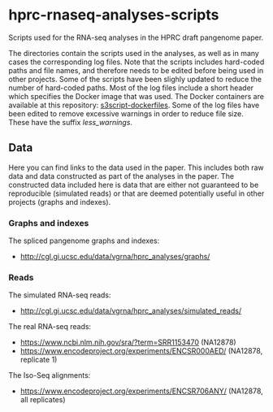 # hprc-rnaseq-analyses-scripts
Scripts used for the RNA-seq analyses in the HPRC draft pangenome paper.

The directories contain the scripts used in the analyses, as well as in many cases the corresponding log files. Note that the scripts includes hard-coded paths and file names, and therefore needs to be edited before being used in other projects. Some of the scripts have been slighly updated to reduce the number of hard-coded paths. Most of the log files include a short header which specifies the Docker image that was used. The Docker containers are available at this repository: [s3script-dockerfiles](https://github.com/jonassibbesen/s3script-dockerfiles). Some of the log files have been edited to remove excessive warnings in order to reduce file size. These have the suffix *less_warnings*. 

## Data

Here you can find links to the data used in the paper. This includes both raw data and data constructed as part of the analyses in the paper. The constructed data included here is data that are either not guaranteed to be reproducible (simulated reads) or that are deemed potentially useful in other projects (graphs and indexes).

### Graphs and indexes

The spliced pangenome graphs and indexes:

* http://cgl.gi.ucsc.edu/data/vgrna/hprc_analyses/graphs/

### Reads

The simulated RNA-seq reads:

* http://cgl.gi.ucsc.edu/data/vgrna/hprc_analyses/simulated_reads/

The real RNA-seq reads:

* https://www.ncbi.nlm.nih.gov/sra/?term=SRR1153470 (NA12878)
* https://www.encodeproject.org/experiments/ENCSR000AED/ (NA12878, replicate 1)

The Iso-Seq alignments:

* https://www.encodeproject.org/experiments/ENCSR706ANY/ (NA12878, all replicates)
